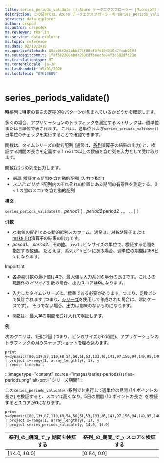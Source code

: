 ```yaml
---
title: series_periods_validate ()-Azure データエクスプローラー |Microsoft Docs
description: この記事では、Azure データエクスプローラーの series_periods_validate () について説明します。
services: data-explorer
author: orspod
ms.author: orspodek
ms.reviewer: rkarlin
ms.service: data-explorer
ms.topic: reference
ms.date: 02/19/2019
ms.openlocfilehash: 89ac06f2d2bbb376f08cf3fd88d316a7fcab0594
ms.sourcegitcommit: 1faf502280ebda268cdfbeec2e8ef3d582dfc23e
ms.translationtype: MT
ms.contentlocale: ja-JP
ms.lasthandoff: 05/01/2020
ms.locfileid: "82618609"
---
```

# <a name="series_periods_validate"></a>series_periods_validate()

時系列に特定の長さの定期的なパターンが含まれているかどうかを確認します。  

多くの場合、アプリケーションのトラフィックを測定するメトリックは、週単位または日単位で表されます。 これは、週単位および`series_periods_validate()`日単位のチェックを実行することで確認できます。

関数は、タイムシリーズの動的配列 (通常は、[系列](make-seriesoperator.md)演算子の結果の出力) と、検証する期間の長さを定義する 1 `real`つ以上の数値を含む列を入力として受け取ります。 

関数は2つの列を出力します。
* *期間*: 検証する期間を含む動的配列 (入力で指定)
* *スコア*:*ピリオド*配列内のそれぞれの位置にある期間の有意性を測定する、0 ~ 1 の間のスコアを含む動的配列

**構文**

`series_periods_validate(`*x* `,` *period1* [ `,` *period2* period2 `,` 。 . . ] `)`

**引数**

* *x*: 数値の配列である動的配列スカラー式。通常は、[対](make-seriesoperator.md)数演算子または[make_list](makelist-aggfunction.md)演算子の結果の出力です。
* *period1*、 *period2*、その他。 `real` : ビンサイズの単位で、検証する期間を指定する数値。 たとえば、系列が1h ビンにある場合、週単位の期間は168ビンになります。

> [!IMPORTANT]
> * 各*期間*引数の最小値は**4**で、最大値は入力系列の半分の長さです。これらの範囲外の*ピリオド*引数の場合、出力スコアは**0**になります。
>
> * 入力したタイムシリーズは、標準である必要があります。つまり、定数ビンで集計されます (つまり、[シリーズ](make-seriesoperator.md)を使用して作成された場合は、常にケースです)。 そうでない場合、出力は意味のないものになります。
> 
> * 関数は、最大16の期間を受け入れて検証します。


**例**

次のクエリは、1日に2回 (つまり、ビンのサイズが12時間)、アプリケーションのトラフィックの月のスナップショットを埋め込みます。

```kusto
print y=dynamic([80,139,87,110,68,54,50,51,53,133,86,141,97,156,94,149,95,140,77,61,50,54,47,133,72,152,94,148,105,162,101,160,87,63,53,55,54,151,103,189,108,183,113,175,113,178,90,71,62,62,65,165,109,181,115,182,121,178,114,170])
| project x=range(1, array_length(y), 1), y  
| render linechart 
```

:::image type="content" source="images/series-periods/series-periods.png" alt-text="シリーズ期間":::

この`series_periods_validate()`系列でを実行して週単位の期間 (14 ポイントの長さ) を検証すると、スコアは高くなり、5日の期間 (10 ポイントの長さ) を検証するとスコアが**0**になります。

```kusto
print y=dynamic([80,139,87,110,68,54,50,51,53,133,86,141,97,156,94,149,95,140,77,61,50,54,47,133,72,152,94,148,105,162,101,160,87,63,53,55,54,151,103,189,108,183,113,175,113,178,90,71,62,62,65,165,109,181,115,182,121,178,114,170])
| project x=range(1, array_length(y), 1), y  
| project series_periods_validate(y, 14.0, 10.0)
```

| 系列\_の\_期間\_で\_y 期間を検証する  | 系列\_の\_期間\_で\_y スコアを検証する |
|-------------|-------------------|
| [14.0, 10.0] | [0.84, 0.0]  |